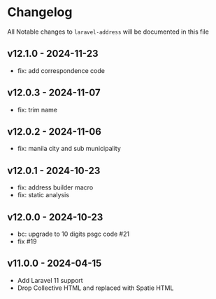 # Changelog

All Notable changes to `laravel-address` will be documented in this file

## v12.1.0 - 2024-11-23

- fix: add correspondence code

## v12.0.3 - 2024-11-07

- fix: trim name

## v12.0.2 - 2024-11-06

- fix: manila city and sub municipality

## v12.0.1 - 2024-10-23

- fix: address builder macro
- fix: static analysis

## v12.0.0 - 2024-10-23

- bc: upgrade to 10 digits psgc code #21
- fix #19

## v11.0.0 - 2024-04-15

- Add Laravel 11 support
- Drop Collective HTML and replaced with Spatie HTML
